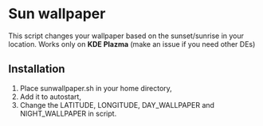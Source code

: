 # Sun wallpaper
This script changes your wallpaper based on the sunset/sunrise in your location.
Works only on **KDE Plazma** (make an issue if you need other DEs)

## Installation
1. Place sunwallpaper.sh in your home directory,
2. Add it to autostart,
3. Change the LATITUDE, LONGITUDE, DAY_WALLPAPER and NIGHT_WALLPAPER in script.
